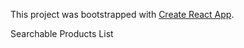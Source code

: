 This project was bootstrapped with [Create React App](https://github.com/facebookincubator/create-react-app).

Searchable Products List
